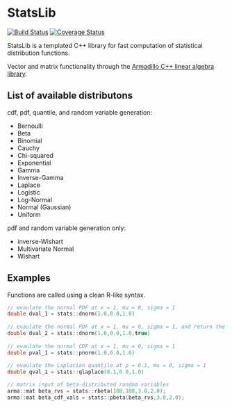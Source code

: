 # StatsLib

[![Build Status](https://travis-ci.org/kthohr/stats.svg?branch=master)](https://travis-ci.org/kthohr/stats)
[![Coverage Status](https://codecov.io/github/kthohr/stats/coverage.svg?branch=master)](https://codecov.io/github/kthohr/stats?branch=master)

StatsLib is a templated C++ library for fast computation of statistical distribution functions.

Vector and matrix functionality through the [Armadillo C++ linear algebra library](http://arma.sourceforge.net/).

## List of available distributons

cdf, pdf, quantile, and random variable generation:

* Bernoulli
* Beta
* Binomial
* Cauchy
* Chi-squared
* Exponential
* Gamma
* Inverse-Gamma
* Laplace
* Logistic
* Log-Normal
* Normal (Gaussian)
* Uniform

pdf and random variable generation only:

* inverse-Wishart
* Multivariate Normal
* Wishart

## Examples

Functions are called using a clean R-like syntax.

```cpp
// evaulate the normal PDF at x = 1, mu = 0, sigma = 1
double dval_1 = stats::dnorm(1.0,0.0,1.0)
 
// evaulate the normal PDF at x = 1, mu = 0, sigma = 1, and return the log value
double dval_2 = stats::dnorm(1.0,0.0,1.0,true)
 
// evaulate the normal CDF at x = 1, mu = 0, sigma = 1
double pval_1 = stats::pnorm(1.0,0.0,1.0)
 
// evaulate the Laplacian quantile at p = 0.1, mu = 0, sigma = 1
double qval_1 = stats::qlaplace(0.1,0.0,1.0)

// matrix input of beta-distributed random variables
arma::mat beta_rvs = stats::rbeta(100,100,3.0,2.0);
arma::mat beta_cdf_vals = stats::pbeta(beta_rvs,3.0,2.0);
```
